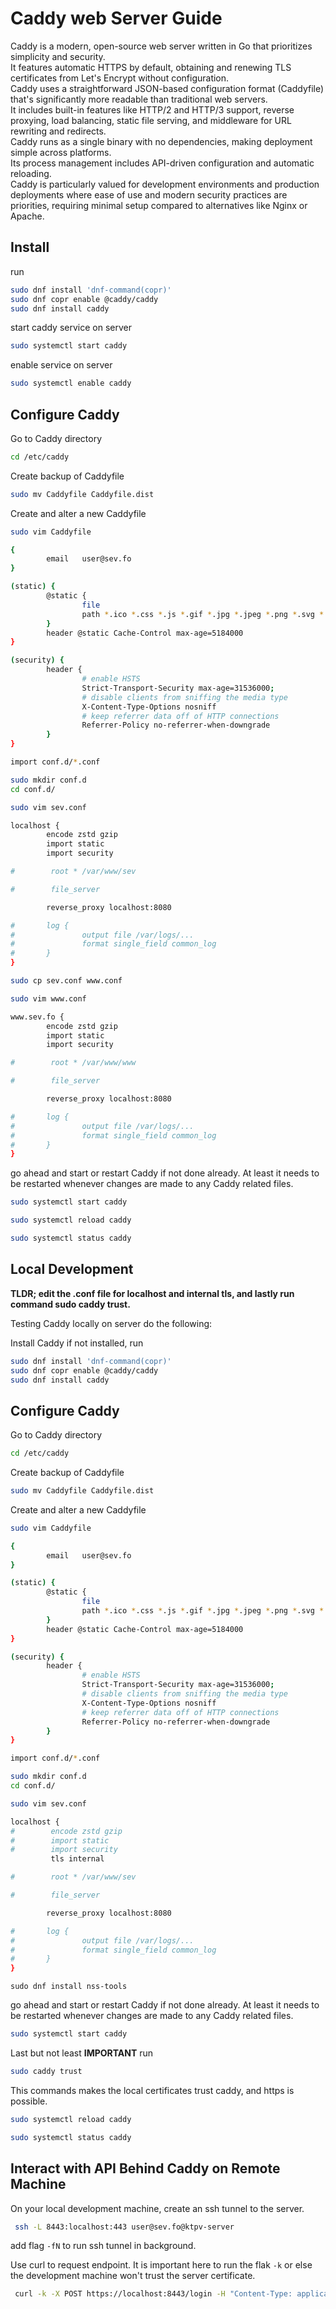 # Caddy web Server Guide
Caddy is a modern, open-source web server written in Go that prioritizes simplicity and security.  
It features automatic HTTPS by default, obtaining and renewing TLS certificates from Let's Encrypt without configuration.  
Caddy uses a straightforward JSON-based configuration format (Caddyfile) that's significantly more readable than traditional web servers.  
It includes built-in features like HTTP/2 and HTTP/3 support, reverse proxying, load balancing, static file serving, and middleware for URL rewriting and redirects.  
Caddy runs as a single binary with no dependencies, making deployment simple across platforms.  
Its process management includes API-driven configuration and automatic reloading.  
Caddy is particularly valued for development environments and production deployments where ease of use and modern security practices are priorities, requiring minimal setup compared to alternatives like Nginx or Apache.

## Install
run
```bash
sudo dnf install 'dnf-command(copr)'
sudo dnf copr enable @caddy/caddy
sudo dnf install caddy
```

start caddy service on server
```bash
sudo systemctl start caddy
```

enable service on server
```bash
sudo systemctl enable caddy
```

## Configure Caddy

Go to Caddy directory
```bash
cd /etc/caddy
```
Create backup of Caddyfile
```bash
sudo mv Caddyfile Caddyfile.dist
```
Create and alter a new Caddyfile

```bash
sudo vim Caddyfile
```
```bash
{
        email   user@sev.fo
}

(static) {
        @static {
                file
                path *.ico *.css *.js *.gif *.jpg *.jpeg *.png *.svg *.woff *.json
        }
        header @static Cache-Control max-age=5184000
}

(security) {
        header {
                # enable HSTS
                Strict-Transport-Security max-age=31536000;
                # disable clients from sniffing the media type
                X-Content-Type-Options nosniff
                # keep referrer data off of HTTP connections
                Referrer-Policy no-referrer-when-downgrade
        }
}

import conf.d/*.conf

```

```bash
sudo mkdir conf.d
cd conf.d/
```
```bash
sudo vim sev.conf
```

```bash
localhost {
        encode zstd gzip
        import static
        import security

#        root * /var/www/sev

#        file_server

        reverse_proxy localhost:8080

#       log {
#               output file /var/logs/...
#               format single_field common_log
#       }
}

```

```bash
sudo cp sev.conf www.conf
```
```bash
sudo vim www.conf
```
```bash
www.sev.fo {
        encode zstd gzip
        import static
        import security

#        root * /var/www/www

#        file_server

        reverse_proxy localhost:8080

#       log {
#               output file /var/logs/...
#               format single_field common_log
#       }
}

```
go ahead and start or restart Caddy if not done already.
At least it needs to be restarted whenever changes are made to any Caddy related files.
```bash
sudo systemctl start caddy
```
```bash
sudo systemctl reload caddy
```
```bash
sudo systemctl status caddy
```
## Local Development

**TLDR; edit the .conf file for localhost and internal tls, and lastly run command sudo caddy trust.**

Testing Caddy locally on server do the following:

Install Caddy if not installed, run
```bash
sudo dnf install 'dnf-command(copr)'
sudo dnf copr enable @caddy/caddy
sudo dnf install caddy
```

## Configure Caddy

Go to Caddy directory
```bash
cd /etc/caddy
```
Create backup of Caddyfile
```bash
sudo mv Caddyfile Caddyfile.dist
```
Create and alter a new Caddyfile

```bash
sudo vim Caddyfile
```
```bash
{
        email   user@sev.fo
}

(static) {
        @static {
                file
                path *.ico *.css *.js *.gif *.jpg *.jpeg *.png *.svg *.woff *.json
        }
        header @static Cache-Control max-age=5184000
}

(security) {
        header {
                # enable HSTS
                Strict-Transport-Security max-age=31536000;
                # disable clients from sniffing the media type
                X-Content-Type-Options nosniff
                # keep referrer data off of HTTP connections
                Referrer-Policy no-referrer-when-downgrade
        }
}

import conf.d/*.conf

```

```bash
sudo mkdir conf.d
cd conf.d/
```
```bash
sudo vim sev.conf
```

```bash
localhost {
#        encode zstd gzip
#        import static
#        import security
         tls internal

#        root * /var/www/sev

#        file_server

        reverse_proxy localhost:8080

#       log {
#               output file /var/logs/...
#               format single_field common_log
#       }
}


```

```
sudo dnf install nss-tools
```


go ahead and start or restart Caddy if not done already.
At least it needs to be restarted whenever changes are made to any Caddy related files.
```bash
sudo systemctl start caddy
```

Last but not least **IMPORTANT** run

```bash
sudo caddy trust
```
This commands makes the local certificates trust caddy, and https is possible.


```bash
sudo systemctl reload caddy
```
```bash
sudo systemctl status caddy
```

## Interact with API Behind Caddy on Remote Machine

On your local development machine, create an ssh tunnel to the server.
```bash
 ssh -L 8443:localhost:443 user@sev.fo@ktpv-server
```
add flag ```-fN```  to run ssh tunnel in background.

Use curl to request endpoint. It is important here to run the flak ```-k``` or else the development machine won't trust the server certificate.
```bash
 curl -k -X POST https://localhost:8443/login -H "Content-Type: application/json"   -d '{"user_name": "username", "password": "password"}'
```
